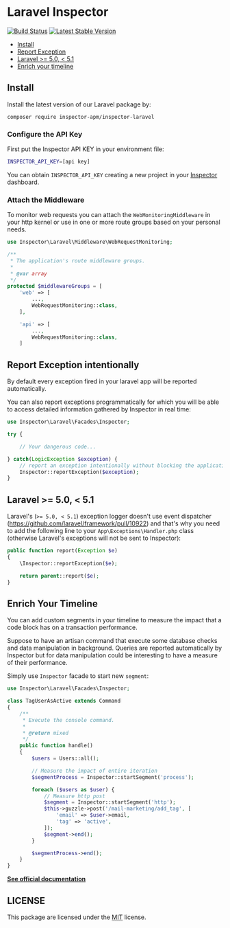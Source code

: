 # Laravel Inspector

[![Build Status](https://travis-ci.org/inspector-apm/inspector-laravel.svg?branch=master)](https://travis-ci.org/inspector-apm/inspector-laravel)
[![Latest Stable Version](https://poser.pugx.org/inspector-apm/inspector-laravel/v/stable)](https://packagist.org/packages/inspector-apm/inspector-laravel)

- [Install](#install)
- [Report Exception](#exception)
- [Laravel >= 5.0, < 5.1](#compatibility)
- [Enrich your timeline](#timeline)

<a name="install"></a>

## Install

Install the latest version of our Laravel package by:

```sehll
composer require inspector-apm/inspector-laravel
```

### Configure the API Key

First put the Inspector API KEY in your environment file:

```bash
INSPECTOR_API_KEY=[api key]
```

You can obtain `INSPECTOR_API_KEY` creating a new project in your [Inspector](https://www.inspector.dev) dashboard.

<a name="middleware"></a>

### Attach the Middleware

To monitor web requests you can attach the `WebMonitoringMiddleware` in your http kernel or use in one or more route groups based on your personal needs.

```php
use Inspector\Laravel\Middleware\WebRequestMonitoring;

/**
 * The application's route middleware groups.
 *
 * @var array
 */
protected $middlewareGroups = [
    'web' => [
        ...,
        WebRequestMonitoring::class,
    ],

    'api' => [
        ...,
        WebRequestMonitoring::class,
    ]
```

<a name="exception"></a>

## Report Exception intentionally

By default every exception fired in your laravel app will be reported automatically.

You can also report exceptions programmatically for which you will be able to access detailed information gathered by Inspector in real time:

```php
use Inspector\Laravel\Facades\Inspector;

try {

    // Your dangerous code...

} catch(LogicException $exception) {
    // report an exception intentionally without blocking the application flow
    Inspector::reportException($exception);
}
```

<a name="compatibility"></a>

## Laravel >= 5.0, < 5.1

Laravel's (`>= 5.0, < 5.1`) exception logger doesn't use event dispatcher (<https://github.com/laravel/framework/pull/10922>) and that's why you need to add the following line to your `App\Exceptions\Handler.php` class (otherwise Laravel's exceptions will not be sent to Inspector):

```php
public function report(Exception $e)
{
    \Inspector::reportException($e);

    return parent::report($e);
}
```

<a name="timeline"></a>

## Enrich Your Timeline

You can add custom segments in your timeline to measure the impact that a code block has on a transaction performance.

Suppose to have an artisan command that execute some database checks and data manipulation in background. Queries are reported automatically by Inspector but for data manipulation could be interesting to have a measure of their performance.

Simply use `Inspector` facade to start new `segment`:

```php
use Inspector\Laravel\Facades\Inspector;

class TagUserAsActive extends Command
{
    /**
     * Execute the console command.
     *
     * @return mixed
     */
    public function handle()
    {
        $users = Users::all();

        // Measure the impact of entire iteration
        $segmentProcess = Inspector::startSegment('process');

        foreach ($users as $user) {
            // Measure http post
            $segment = Inspector::startSegment('http');
            $this->guzzle->post('/mail-marketing/add_tag', [
                'email' => $user->email,
                'tag' => 'active',
            ]);
            $segment->end();
        }

        $segmentProcess->end();
    }
}
```

**[See official documentation](https://app.inspector.dev/docs/2.0/platforms/laravel)**

## LICENSE

This package are licensed under the [MIT](LICENSE) license.
